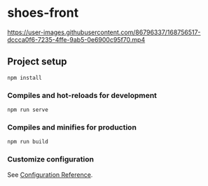 # shoes-front


https://user-images.githubusercontent.com/86796337/168756517-dccca0f6-7235-4ffe-9ab5-0e6900c95f70.mp4





## Project setup
```
npm install
```

### Compiles and hot-reloads for development
```
npm run serve
```

### Compiles and minifies for production
```
npm run build
```

### Customize configuration
See [Configuration Reference](https://cli.vuejs.org/config/).
